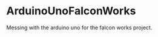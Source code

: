ArduinoUnoFalconWorks
=====================

Messing with the arduino uno for the falcon works project.
